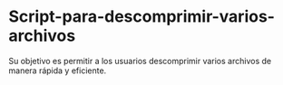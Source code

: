 # Script-para-descomprimir-varios-archivos
Su objetivo es permitir a los usuarios descomprimir varios archivos de manera rápida y eficiente.
